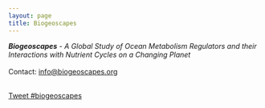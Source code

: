 ```yaml
---
layout: page
title: Biogeoscapes
---
```

<i><b> Biogeoscapes</b> - A Global Study of Ocean Metabolism Regulators and their Interactions with Nutrient Cycles on a Changing Planet</i><br>
<br>
Contact: <a href="mailto:info@biogeoscapes.org">info@biogeoscapes.org</a><br>
<br>

<a href="https://twitter.com/intent/tweet?button_hashtag=biogeoscapes&ref_src=twsrc%5Etfw" class="twitter-hashtag-button" data-show-count="false">Tweet #biogeoscapes</a><script async src="https://platform.twitter.com/widgets.js" charset="utf-8"></script>
